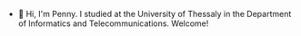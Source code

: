 - 👋 Hi, I'm Penny.
   I studied at the University of Thessaly in the Department of Informatics and Telecommunications.
   Welcome! 

<!---
nnype/nnype is a ✨ special ✨ repository because its `README.md` (this file) appears on your GitHub profile.
You can click the Preview link to take a look at your changes.
--->
